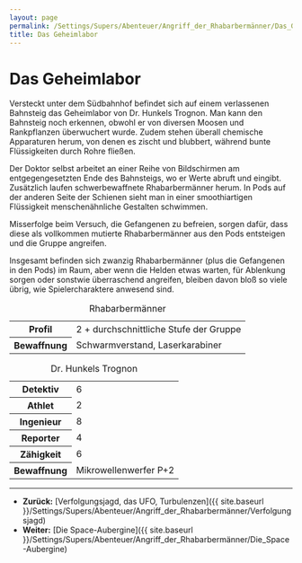 ```yaml
---
layout: page
permalink: /Settings/Supers/Abenteuer/Angriff_der_Rhabarbermänner/Das_Geheimlabor
title: Das Geheimlabor
---
```


# Das Geheimlabor

Versteckt unter dem Südbahnhof befindet sich auf einem verlassenen Bahnsteig das Geheimlabor von Dr. Hunkels Trognon. Man kann den Bahnsteig noch erkennen, obwohl er von diversen Moosen und Rankpflanzen überwuchert wurde. Zudem stehen überall chemische Apparaturen herum, von denen es zischt und blubbert, während bunte Flüssigkeiten durch Rohre fließen.

Der Doktor selbst arbeitet an einer Reihe von Bildschirmen am entgegengesetzten Ende des Bahnsteigs, wo er Werte abruft und eingibt. Zusätzlich laufen schwerbewaffnete Rhabarbermänner herum. In Pods auf der anderen Seite der Schienen sieht man in einer smoothiartigen Flüssigkeit menschenähnliche Gestalten schwimmen.

Misserfolge beim Versuch, die Gefangenen zu befreien, sorgen dafür, dass diese als vollkommen mutierte Rhabarbermänner aus den Pods entsteigen und die Gruppe angreifen.

Insgesamt befinden sich zwanzig Rhabarbermänner (plus die Gefangenen in den Pods) im Raum, aber wenn die Helden etwas warten, für Ablenkung sorgen oder sonstwie überraschend angreifen, bleiben davon bloß so viele übrig, wie Spielercharaktere anwesend sind.

<div class="col2">
<table>
<caption>Rhabarbermänner</caption>
<tbody>
<tr><th>Profil</th><td>2 + durchschnittliche Stufe der Gruppe</td></tr>
<tr><th>Bewaffnung</th><td>Schwarmverstand, Laserkarabiner</td></tr>
</tbody>
</table>
</div>
<div class="col2">
<table>
<caption>Dr. Hunkels Trognon</caption>
<tbody>
<tr><th>Detektiv</th><td>6</td></tr>
<tr><th>Athlet</th><td>2</td></tr>
<tr><th>Ingenieur</th><td>8</td></tr>
<tr><th>Reporter</th><td>4</td></tr>
<tr><th>Zähigkeit</th><td>6</td></tr>
<tr><th>Bewaffnung</th><td>Mikrowellenwerfer P+2</td></tr>
</tbody>
</table>
</div>

***
- <strong>Zurück:</strong> [Verfolgungsjagd, das UFO, Turbulenzen]({{ site.baseurl }}/Settings/Supers/Abenteuer/Angriff_der_Rhabarbermänner/Verfolgungsjagd)
- <strong>Weiter:</strong> [Die Space-Aubergine]({{ site.baseurl }}/Settings/Supers/Abenteuer/Angriff_der_Rhabarbermänner/Die_Space-Aubergine)
